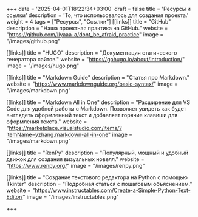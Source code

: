+++
date = '2025-04-01T18:22:34+03:00'
draft = false
title = 'Ресурсы и ссылки'
description = 'То, что использовалось для создания проекта.'
weight = 4
tags = ["Ресурсы", "Ссылки"]
[[links]]
  title = "GitHub"
  description = "Наша проектная практика на GitHub."
  website = "https://github.com/Ilyaaa-a/dont_be_afraid_practice"
  image = "/images/github.png"

[[links]]
  title = "HUGO"
  description = "Документация статического генератора сайтов."
  website = "https://gohugo.io/about/introduction/"
  image = "/images/hugo.png"

[[links]]
  title = "Markdown Guide"
  description = "Статья про Markdown."
  website = "https://www.markdownguide.org/basic-syntax/"
  image = "/images/markdown.png"

[[links]]
  title = "Markdown All in One"
  description = "Расширение для VS Code для удобной работы с Markdown. Позволяет увидеть как будет выглядеть оформленный текст и добавляет горячие клавиши для оформления текста."
  website = "https://marketplace.visualstudio.com/items/?itemName=yzhang.markdown-all-in-one"
  image = "/images/markdown.png"

[[links]]
  title = "RenPy"
  description = "Популярный, мощный и удобный движок для создания визуальных новелл."
  website = "https://www.renpy.org/"
  image = "/images/renpy.png"

[[links]]
  title = "Создание текстового редактора на Python с помощью Tkinter"
  description = "Подробная статься с пошаговым объяснением."
  website = "https://www.instructables.com/Create-a-Simple-Python-Text-Editor/"
  image = "/images/instructables.png"

+++





